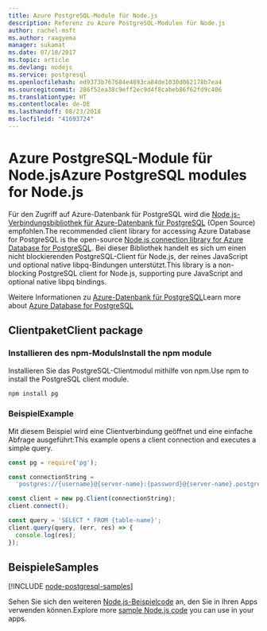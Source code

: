 ```yaml
---
title: Azure PostgreSQL-Module für Node.js
description: Referenz zu Azure PostgreSQL-Modulen für Node.js
author: rachel-msft
ms.author: raagyema
manager: sukamat
ms.date: 07/18/2017
ms.topic: article
ms.devlang: nodejs
ms.service: postgresql
ms.openlocfilehash: ed9373b767684e4893ca84de1030d062178b7ea4
ms.sourcegitcommit: 286f52ea38c9eff2ec9d4f8cabeb86f62fd9c406
ms.translationtype: HT
ms.contentlocale: de-DE
ms.lasthandoff: 08/23/2018
ms.locfileid: "41693724"
---
```

# <a name="azure-postgresql-modules-for-nodejs"></a><span data-ttu-id="7c8a2-103">Azure PostgreSQL-Module für Node.js</span><span class="sxs-lookup"><span data-stu-id="7c8a2-103">Azure PostgreSQL modules for Node.js</span></span>

<span data-ttu-id="7c8a2-104">Für den Zugriff auf Azure-Datenbank für PostgreSQL wird die [Node.js-Verbindungsbibliothek für Azure-Datenbank für PostgreSQL](https://www.npmjs.com/package/pg) (Open Source) empfohlen.</span><span class="sxs-lookup"><span data-stu-id="7c8a2-104">The recommended client library for accessing Azure Database for PostgreSQL is the open-source [Node.js connection library for Azure Database for PostgreSQL](https://www.npmjs.com/package/pg).</span></span> <span data-ttu-id="7c8a2-105">Bei dieser Bibliothek handelt es sich um einen nicht blockierenden PostgreSQL-Client für Node.js, der reines JavaScript und optional native libpq-Bindungen unterstützt.</span><span class="sxs-lookup"><span data-stu-id="7c8a2-105">This library is a non-blocking PostgreSQL client for Node.js, supporting pure JavaScript and optional native libpq bindings.</span></span>

<span data-ttu-id="7c8a2-106">Weitere Informationen zu [Azure-Datenbank für PostgreSQL](https://docs.microsoft.com/azure/postgresql/)</span><span class="sxs-lookup"><span data-stu-id="7c8a2-106">Learn more about [Azure Database for PostgreSQL](https://docs.microsoft.com/azure/postgresql/)</span></span>

## <a name="client-package"></a><span data-ttu-id="7c8a2-107">Clientpaket</span><span class="sxs-lookup"><span data-stu-id="7c8a2-107">Client package</span></span>

### <a name="install-the-npm-module"></a><span data-ttu-id="7c8a2-108">Installieren des npm-Moduls</span><span class="sxs-lookup"><span data-stu-id="7c8a2-108">Install the npm module</span></span>

<span data-ttu-id="7c8a2-109">Installieren Sie das PostgreSQL-Clientmodul mithilfe von npm.</span><span class="sxs-lookup"><span data-stu-id="7c8a2-109">Use npm to install the PostgreSQL client module.</span></span>

```bash
npm install pg
```   

### <a name="example"></a><span data-ttu-id="7c8a2-110">Beispiel</span><span class="sxs-lookup"><span data-stu-id="7c8a2-110">Example</span></span>

<span data-ttu-id="7c8a2-111">Mit diesem Beispiel wird eine Clientverbindung geöffnet und eine einfache Abfrage ausgeführt:</span><span class="sxs-lookup"><span data-stu-id="7c8a2-111">This example opens a client connection and executes a simple query.</span></span>

```javascript
const pg = require('pg');

const connectionString =
  'postgres://{username}@{server-name}:{password}@{server-name}.postgres.database.azure.com:5432/{database-name}?ssl=true';

const client = new pg.Client(connectionString);
client.connect();

const query = 'SELECT * FROM {table-name}';
client.query(query, (err, res) => {
  console.log(res);
});
```

## <a name="samples"></a><span data-ttu-id="7c8a2-112">Beispiele</span><span class="sxs-lookup"><span data-stu-id="7c8a2-112">Samples</span></span>

[!INCLUDE [node-postgresql-samples](../docs-ref-conceptual/includes/postgresql-samples.md)]

<span data-ttu-id="7c8a2-113">Sehen Sie sich den weiteren [Node.js-Beispielcode](https://azure.microsoft.com/resources/samples/?platform=nodejs) an, den Sie in Ihren Apps verwenden können.</span><span class="sxs-lookup"><span data-stu-id="7c8a2-113">Explore more [sample Node.js code](https://azure.microsoft.com/resources/samples/?platform=nodejs) you can use in your apps.</span></span>
